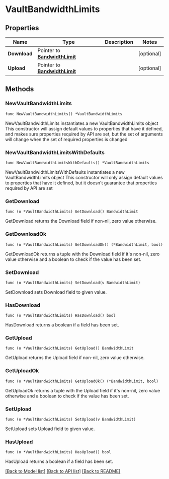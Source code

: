 # VaultBandwidthLimits

## Properties

Name | Type | Description | Notes
------------ | ------------- | ------------- | -------------
**Download** | Pointer to [**BandwidthLimit**](BandwidthLimit.md) |  | [optional] 
**Upload** | Pointer to [**BandwidthLimit**](BandwidthLimit.md) |  | [optional] 

## Methods

### NewVaultBandwidthLimits

`func NewVaultBandwidthLimits() *VaultBandwidthLimits`

NewVaultBandwidthLimits instantiates a new VaultBandwidthLimits object
This constructor will assign default values to properties that have it defined,
and makes sure properties required by API are set, but the set of arguments
will change when the set of required properties is changed

### NewVaultBandwidthLimitsWithDefaults

`func NewVaultBandwidthLimitsWithDefaults() *VaultBandwidthLimits`

NewVaultBandwidthLimitsWithDefaults instantiates a new VaultBandwidthLimits object
This constructor will only assign default values to properties that have it defined,
but it doesn't guarantee that properties required by API are set

### GetDownload

`func (o *VaultBandwidthLimits) GetDownload() BandwidthLimit`

GetDownload returns the Download field if non-nil, zero value otherwise.

### GetDownloadOk

`func (o *VaultBandwidthLimits) GetDownloadOk() (*BandwidthLimit, bool)`

GetDownloadOk returns a tuple with the Download field if it's non-nil, zero value otherwise
and a boolean to check if the value has been set.

### SetDownload

`func (o *VaultBandwidthLimits) SetDownload(v BandwidthLimit)`

SetDownload sets Download field to given value.

### HasDownload

`func (o *VaultBandwidthLimits) HasDownload() bool`

HasDownload returns a boolean if a field has been set.

### GetUpload

`func (o *VaultBandwidthLimits) GetUpload() BandwidthLimit`

GetUpload returns the Upload field if non-nil, zero value otherwise.

### GetUploadOk

`func (o *VaultBandwidthLimits) GetUploadOk() (*BandwidthLimit, bool)`

GetUploadOk returns a tuple with the Upload field if it's non-nil, zero value otherwise
and a boolean to check if the value has been set.

### SetUpload

`func (o *VaultBandwidthLimits) SetUpload(v BandwidthLimit)`

SetUpload sets Upload field to given value.

### HasUpload

`func (o *VaultBandwidthLimits) HasUpload() bool`

HasUpload returns a boolean if a field has been set.


[[Back to Model list]](../README.md#documentation-for-models) [[Back to API list]](../README.md#documentation-for-api-endpoints) [[Back to README]](../README.md)


